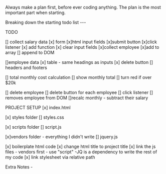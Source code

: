 Always make a plan first, before ever coding anything. The plan is the most important part when starting.

Breaking down the starting todo list ---

TODO

[] collect salary data
    [x] form
        [x]html input fields
        [x]submit button
        [x]click listener
            [x] add function
            [x] clear input fields
            [x]collect employee
                [x]add to array
            [] append to DOM

[]employee data
    [x] table - same headings as inputs
        [x] delete button
        [] headers and footers

[] total monthly cost calculation
    [] show monthly total
    [] turn red if over $20k

[] delete employee
    [] delete button for each employee
        [] click listener
            [] removes employee from DOM
            []recalc monthly - subtract their salary

PROJECT SETUP
[x] index.html

[x] styles folder
    [] styles.css

[x] scripts folder
    [] script.js

[x]vendors folder - everything I didn't write
     [] jquery.js

[x] boilerplate html code
    [x] change html title to project title
    [x] link the js files - vendors first - use "script"
        -JQ is a dependency to write the rest of my code
    [x] link stylesheet via relative path

Extra Notes -
